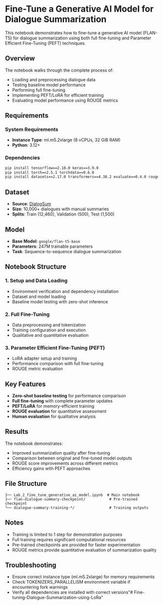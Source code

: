 # Fine-Tune a Generative AI Model for Dialogue Summarization

This notebook demonstrates how to fine-tune a generative AI model (FLAN-T5) for dialogue summarization using both full fine-tuning and Parameter Efficient Fine-Tuning (PEFT) techniques.

## Overview

The notebook walks through the complete process of:
- Loading and preprocessing dialogue data
- Testing baseline model performance
- Performing full fine-tuning
- Implementing PEFT/LoRA for efficient training
- Evaluating model performance using ROUGE metrics

## Requirements

### System Requirements
- **Instance Type**: ml.m5.2xlarge (8 vCPUs, 32 GiB RAM)
- **Python**: 3.12+

### Dependencies
```bash
pip install tensorflow==2.18.0 keras==3.9.0
pip install torch==2.5.1 torchdata==0.6.0
pip install datasets==2.17.0 transformers==4.38.2 evaluate==0.4.0 rouge_score==0.1.2 peft==0.3.0
```

## Dataset

- **Source**: [DialogSum](https://huggingface.co/datasets/knkarthick/dialogsum)
- **Size**: 10,000+ dialogues with manual summaries
- **Splits**: Train (12,460), Validation (500), Test (1,500)

## Model

- **Base Model**: `google/flan-t5-base`
- **Parameters**: 247M trainable parameters
- **Task**: Sequence-to-sequence dialogue summarization

## Notebook Structure

### 1. Setup and Data Loading
- Environment verification and dependency installation
- Dataset and model loading
- Baseline model testing with zero-shot inference

### 2. Full Fine-Tuning
- Data preprocessing and tokenization
- Training configuration and execution
- Qualitative and quantitative evaluation

### 3. Parameter Efficient Fine-Tuning (PEFT)
- LoRA adapter setup and training
- Performance comparison with full fine-tuning
- ROUGE metric evaluation

## Key Features

- **Zero-shot baseline testing** for performance comparison
- **Full fine-tuning** with complete parameter updates
- **PEFT/LoRA** for memory-efficient training
- **ROUGE evaluation** for quantitative assessment
- **Human evaluation** for qualitative analysis

## Results

The notebook demonstrates:
- Improved summarization quality after fine-tuning
- Comparison between original and fine-tuned model outputs
- ROUGE score improvements across different metrics
- Efficiency gains with PEFT approaches

## File Structure

```
├── Lab_2_fine_tune_generative_ai_model.ipynb  # Main notebook
├── flan-dialogue-summary-checkpoint/           # Pre-trained checkpoint
└── dialogue-summary-training-*/                # Training outputs
```

## Notes

- Training is limited to 1 step for demonstration purposes
- Full training requires significant computational resources
- Pre-trained checkpoints are provided for faster experimentation
- ROUGE metrics provide quantitative evaluation of summarization quality

## Troubleshooting

- Ensure correct instance type (ml.m5.2xlarge) for memory requirements
- Check TOKENIZERS_PARALLELISM environment variable if encountering fork warnings
- Verify all dependencies are installed with correct versions"# Fine-tuning-Dialogue-Summarization-using-LoRa" 
